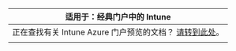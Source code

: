 |适用于：经典门户中的 Intune |
|--|
|正在查找有关 Intune Azure 门户预览的文档？ [请转到此处](https://docs.microsoft.com/intune-azure/introduction/what-is-microsoft-intune)。|
| |
